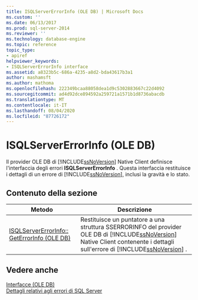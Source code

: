 ```yaml
---
title: ISQLServerErrorInfo (OLE DB) | Microsoft Docs
ms.custom: ''
ms.date: 06/13/2017
ms.prod: sql-server-2014
ms.reviewer: ''
ms.technology: database-engine
ms.topic: reference
topic_type:
- apiref
helpviewer_keywords:
- ISQLServerErrorInfo interface
ms.assetid: a8323b5c-686a-4235-a8d2-bda43617b3a1
author: mashamsft
ms.author: mathoma
ms.openlocfilehash: 222349bcaa88058dea1d9c5302883667c22d4092
ms.sourcegitcommit: ad4d92dce894592a259721a1571b1d8736abacdb
ms.translationtype: MT
ms.contentlocale: it-IT
ms.lasthandoff: 08/04/2020
ms.locfileid: "87726172"
---
```

# <a name="isqlservererrorinfo-ole-db"></a>ISQLServerErrorInfo (OLE DB)
  Il provider OLE DB di [!INCLUDE[ssNoVersion](../../includes/ssnoversion-md.md)] Native Client definisce l'interfaccia degli errori **ISQLServerErrorInfo** . Questa interfaccia restituisce i dettagli di un errore di [!INCLUDE[ssNoVersion](../../includes/ssnoversion-md.md)], inclusi la gravità e lo stato.  
  
## <a name="in-this-section"></a>Contenuto della sezione  
  
|Metodo|Descrizione|  
|------------|-----------------|  
|[ISQLServerErrorInfo:: GetErrorInfo &#40;OLE DB&#41;](../../relational-databases/native-client-ole-db-interfaces/isqlservererrorinfo-geterrorinfo-ole-db.md)|Restituisce un puntatore a una struttura SSERRORINFO del provider OLE DB di [!INCLUDE[ssNoVersion](../../includes/ssnoversion-md.md)] Native Client contenente i dettagli sull'errore di [!INCLUDE[ssNoVersion](../../includes/ssnoversion-md.md)] .|  
  
## <a name="see-also"></a>Vedere anche  
 [Interfacce &#40;OLE DB&#41;](../../../2014/database-engine/dev-guide/interfaces-ole-db.md)   
 [Dettagli relativi agli errori di SQL Server](../../relational-databases/native-client-ole-db-errors/sql-server-error-detail.md)  
  
  

